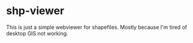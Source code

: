 # shp-viewer
This is just a simple webviewer for shapefiles. Mostly because I'm tired of desktop GIS not working.
